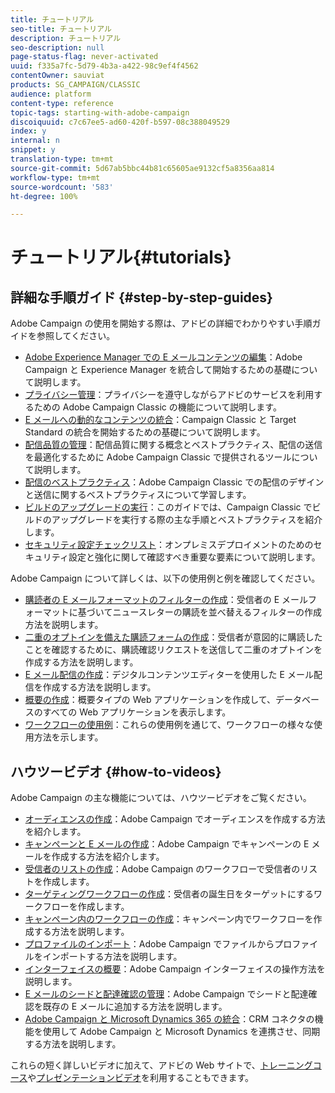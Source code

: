 ```yaml
---
title: チュートリアル
seo-title: チュートリアル
description: チュートリアル
seo-description: null
page-status-flag: never-activated
uuid: f335a7fc-5d79-4b3a-a422-98c9ef4f4562
contentOwner: sauviat
products: SG_CAMPAIGN/CLASSIC
audience: platform
content-type: reference
topic-tags: starting-with-adobe-campaign
discoiquuid: c7c67ee5-ad60-420f-b597-08c388049529
index: y
internal: n
snippet: y
translation-type: tm+mt
source-git-commit: 5d67ab5bbc44b81c65605ae9132cf5a8356aa814
workflow-type: tm+mt
source-wordcount: '583'
ht-degree: 100%

---
```



# チュートリアル{#tutorials}

## 詳細な手順ガイド {#step-by-step-guides}

Adobe Campaign の使用を開始する際は、アドビの詳細でわかりやすい手順ガイドを参照してください。

* [Adobe Experience Manager での E メールコンテンツの編集](https://docs.campaign.adobe.com/doc/AC/getting_started/JA/aem.html)：Adobe Campaign と Experience Manager を統合して開始するための基礎について説明します。
* [プライバシー管理](https://helpx.adobe.com/jp/campaign/kb/acc-privacy.html)：プライバシーを遵守しながらアドビのサービスを利用するための Adobe Campaign Classic の機能について説明します。
* [E メールへの動的なコンテンツの統合](https://docs.campaign.adobe.com/doc/AC/getting_started/JA/target.html)：Campaign Classic と Target Standard の統合を開始するための基礎について説明します。
* [配信品質の管理](https://docs.adobe.com/content/help/ja-JP/campaign-classic/using/sending-messages/deliverability-management/about-deliverability.html)：配信品質に関する概念とベストプラクティス、配信の送信を最適化するために Adobe Campaign Classic で提供されるツールについて説明します。
* [配信のベストプラクティス](https://docs.campaign.adobe.com/doc/AC/getting_started/JA/deliveryBestPractices.html)：Adobe Campaign Classic での配信のデザインと送信に関するベストプラクティスについて学習します。
* [ビルドのアップグレードの実行](https://docs.campaign.adobe.com/doc/AC/getting_started/JA/buildUpgrade.html)：このガイドでは、Campaign Classic でビルドのアップグレードを実行する際の主な手順とベストプラクティスを紹介します。
* [セキュリティ設定チェックリスト](https://docs.campaign.adobe.com/doc/AC/getting_started/JA/security.html)：オンプレミスデプロイメントのためのセキュリティ設定と強化に関して確認すべき重要な要素について説明します。

Adobe Campaign について詳しくは、以下の使用例と例を確認してください。

* [購読者の E メールフォーマットのフィルターの作成](../../platform/using/use-case.md#creating-a-filter-on-the-email-format-of-subscribers)：受信者の E メールフォーマットに基づいてニュースレターの購読を並べ替えるフィルターの作成方法を説明します。
* [二重のオプトインを備えた購読フォームの作成](../../web/using/use-cases--web-forms.md#create-a-subscription--form-with-double-opt-in)：受信者が意図的に購読したことを確認するために、購読確認リクエストを送信して二重のオプトインを作成する方法を説明します。
* [E メール配信の作成](../../web/using/use-case--creating-an-email-delivery.md)：デジタルコンテンツエディターを使用した E メール配信を作成する方法を説明します。
* [概要の作成](../../web/using/use-cases--creating-overviews.md)：概要タイプの Web アプリケーションを作成して、データベースのすべての Web アプリケーションを表示します。
* [ワークフローの使用例](../../workflow/using/about-workflow-use-cases.md)：これらの使用例を通じて、ワークフローの様々な使用方法を示します。

## ハウツービデオ {#how-to-videos}

Adobe Campaign の主な機能については、ハウツービデオをご覧ください。

* [オーディエンスの作成](https://docs.adobe.com/content/help/en/campaign-learn/campaign-classic-tutorials/getting-started/creating-a-list-of-recipients.html)：Adobe Campaign でオーディエンスを作成する方法を紹介します。
* [キャンペーンと E メールの作成](https://docs.adobe.com/content/help/en/campaign-learn/campaign-classic-tutorials/getting-started/creating-a-campaign-and-an-email.html)：Adobe Campaign でキャンペーンの E メールを作成する方法を紹介します。
* [受信者のリストの作成](https://docs.adobe.com/content/help/en/campaign-learn/campaign-classic-tutorials/getting-started/creating-a-list-of-recipients.html)：Adobe Campaign のワークフローで受信者のリストを作成します。
* [ターゲティングワークフローの作成](https://docs.adobe.com/content/help/en/campaign-learn/campaign-classic-tutorials/getting-started/creating-a-targeting-workflow.html)：受信者の誕生日をターゲットにするワークフローを作成します。
* [キャンペーン内のワークフローの作成](https://docs.adobe.com/content/help/en/campaign-learn/campaign-classic-tutorials/getting-started/creating-a-workflow.html)：キャンペーン内でワークフローを作成する方法を説明します。
* [プロファイルのインポート](https://docs.adobe.com/content/help/en/campaign-learn/campaign-classic-tutorials/getting-started/importing-profiles.html)：Adobe Campaign でファイルからプロファイルをインポートする方法を説明します。
* [インターフェイスの概要](https://docs.adobe.com/content/help/en/campaign-learn/campaign-classic-tutorials/getting-started/interface-overview.html)：Adobe Campaign インターフェイスの操作方法を説明します。
* [E メールのシードと配達確認の管理](https://docs.adobe.com/content/help/en/campaign-learn/campaign-classic-tutorials/getting-started/managing-seed-and-proofs.html)：Adobe Campaign でシードと配達確認を既存の E メールに追加する方法を説明します。
* [Adobe Campaign と Microsoft Dynamics 365 の統合](https://docs.adobe.com/content/help/en/campaign-learn/campaign-classic-tutorials/integrating/dynamics365-integration.html)：CRM コネクタの機能を使用して Adobe Campaign と Microsoft Dynamics を連携させ、同期する方法を説明します。

これらの短く詳しいビデオに加えて、アドビの Web サイトで、[トレーニングコース](https://learning.adobe.com/catalog.html)や[プレゼンテーションビデオ](https://www.adobe.com/training/video.html)を利用することもできます。
